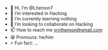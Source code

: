 - 👋 Hi, I’m @Lhemon7
- 👀 I’m interested in Hacking
- 🌱 I’m currently learning nothing
- 💞️ I’m looking to collaborate on Hacking
- 📫 How to reach me yrnlhemon@gmail.com
- 😄 Pronouns: he/him
- ⚡ Fun fact: ...

<!---
Lhemon7/Lhemon7 is a ✨ special ✨ repository because its `README.md` (this file) appears on your GitHub profile.
You can click the Preview link to take a look at your changes.
--->
